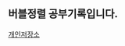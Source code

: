 ## 버블정렬 공부기록입니다.

[개인저장소](https://velog.io/@bxxloob_-/%EC%95%8C%EA%B3%A0%EB%A6%AC%EC%A6%98-%EC%A0%95%EB%A0%AC-1-%EB%B2%84%EB%B8%94%EC%A0%95%EB%A0%AC)